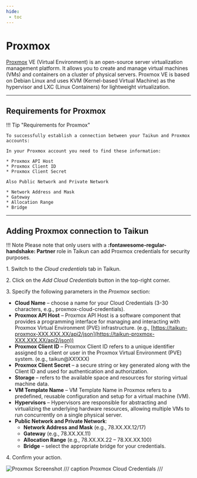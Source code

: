 ```yaml
---
hide:
 - toc
---
```


# **Proxmox**

[Proxmox](https://www.proxmox.com/en/) VE (Virtual Environment) is an open-source server virtualization management platform. It allows you to create and manage virtual machines (VMs) and containers on a cluster of physical servers. Proxmox VE is based on Debian Linux and uses KVM (Kernel-based Virtual Machine) as the hypervisor and LXC (Linux Containers) for lightweight virtualization.  

---

## **Requirements for Proxmox**

!!! Tip "Requirements for Proxmox"

	To successfully establish a connection between your Taikun and Proxmox accounts:
	
	In your Proxmox account you need to find these information: 

	* Proxmox API Host
	* Proxmox Client ID
	* Proxmox Client Secret

	Also Public Network and Private Network

	* Network Address and Mask
	* Gateway
	* Allocation Range
	* Bridge 

---

## **Adding Proxmox connection to Taikun**

!!! Note
	Please note that only users with a **:fontawesome-regular-handshake: Partner** role in Taikun can add Proxmox credentials for security purposes.

1\. Switch to the *Cloud credentials* tab in Taikun.

2\. Click on the *Add Cloud Credentials* button in the top-right corner.

3\. Specify the following parameters in the *Proxmox* section:

   - **Cloud Name** – choose a name for your Cloud Credentials (3-30 characters, e.g., proxmox-cloud-credentials).
   - **Proxmox API Host** – Proxmox API Host is a software component that provides a programming interface for managing and interacting with Proxmox Virtual Environment (PVE) infrastructure. (e.g., [https://taikun-proxmox-XXX.XXX.XX/api2/json](https://taikun-proxmox-XXX.XXX.XX/api2/json))
   - **Proxmox Client ID** – Proxmox Client ID refers to a unique identifier assigned to a client or user in the Proxmox Virtual Environment (PVE) system. (e.g., taikun@XX!XXX)
   - **Proxmox Client Secret** – a secure string or key generated along with the Client ID and used for authentication and authorization.
   - **Storage** – refers to the available space and resources for storing virtual machine data.
   - **VM Template Name** – VM Template Name in Proxmox refers to a predefined, reusable configuration and setup for a virtual machine (VM).
   - **Hypervisors** – Hypervisors are responsible for abstracting and virtualizing the underlying hardware resources, allowing multiple VMs to run concurrently on a single physical server.
   - **Public Network and Private Network**:
     - **Network Address and Mask** (e.g., 78.XX.XX.12/17)
     - **Gateway** (e.g., 78.XX.XX.11)
     - **Allocation Range** (e.g., 78.XX.XX.22 – 78.XX.XX.100)
     - **Bridge** – select the appropriate bridge for your credentials.

4\. Confirm your action.

![Proxmox Screenshot](https://rgw.cloudpoint.tcpro.cz/swift/v1/KEY_0efe203c42c0402f9402a570302dc066/new-docs/cloud%20providers/cc_proxmox.webp)
/// caption
Proxmox Cloud Credentials
///
